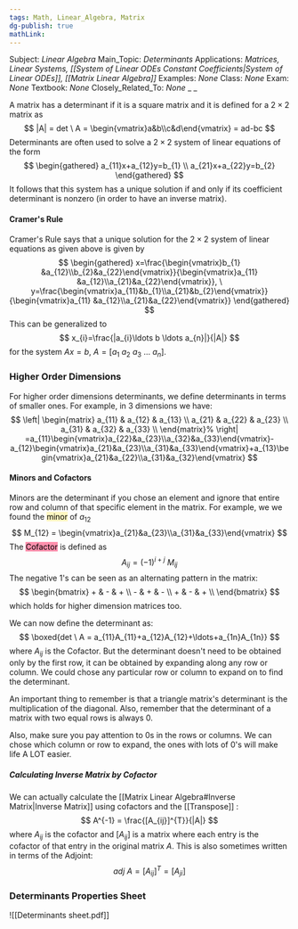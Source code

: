 ```yaml
---
tags: Math, Linear_Algebra, Matrix
dg-publish: true
mathLink: 
---
```

Subject: _Linear Algebra_
Main\_Topic: _Determinants_
Applications: _Matrices, Linear Systems, [[System of Linear ODEs Constant Coefficients|System of Linear ODEs]], [[Matrix Linear Algebra]]_
Examples: _None_
Class: _None_
Exam: _None_
Textbook: _None_
Closely\_Related\_To: _None_
_
_

A matrix has a determinant if it is a square matrix and it is defined for a $2\times 2$ matrix as
$$
|A| = det \ A = \begin{vmatrix}a&b\\c&d\end{vmatrix} = ad-bc
$$
Determinants are often used to solve a $2\times 2$ system of linear equations of the form
$$
\begin{gathered}
a_{11}x+a_{12}y=b_{1} \\
a_{21}x+a_{22}y=b_{2}
\end{gathered}
$$
It follows that this system has a unique solution if and only if its coefficient determinant is nonzero (in order to have an inverse matrix).

#### Cramer's Rule
Cramer's Rule says that a unique solution for the $2\times 2$ system of linear equations as given above is given by 
$$
\begin{gathered}
x=\frac{\begin{vmatrix}b_{1} &a_{12}\\b_{2}&a_{22}\end{vmatrix}}{\begin{vmatrix}a_{11} &a_{12}\\a_{21}&a_{22}\end{vmatrix}}, \ y=\frac{\begin{vmatrix}a_{11}&b_{1}\\a_{21}&b_{2}\end{vmatrix}}{\begin{vmatrix}a_{11} &a_{12}\\a_{21}&a_{22}\end{vmatrix}}
\end{gathered}
$$
This can be generalized to 
$$
x_{i}=\frac{|a_{i}\ldots b \ldots a_{n}|}{|A|}
$$
for the system $Ax=b$, $A=[a_{1} \ a_{2} \ a_{3}\ \ldots \ a_{n}]$. 

### Higher Order Dimensions
For higher order dimensions determinants, we define determinants in terms of smaller ones. For example, in 3 dimensions we have:
$$
\left|
\begin{matrix}
    a_{11} & a_{12} & a_{13}  \\
    a_{21} & a_{22} & a_{23}  \\
    a_{31} & a_{32} & a_{33}  \\
\end{matrix}%
\right|
=a_{11}\begin{vmatrix}a_{22}&a_{23}\\a_{32}&a_{33}\end{vmatrix}-a_{12}\begin{vmatrix}a_{21}&a_{23}\\a_{31}&a_{33}\end{vmatrix}+a_{13}\begin{vmatrix}a_{21}&a_{22}\\a_{31}&a_{32}\end{vmatrix}
$$

#### Minors and Cofactors
Minors are the determinant if you chose an element and ignore that entire row and column of that specific element in the matrix. For example, we we found the <mark style="background: #FFF3A3A6;">minor</mark> of $a_{12}$
$$
M_{12} = \begin{vmatrix}a_{21}&a_{23}\\a_{31}&a_{33}\end{vmatrix}
$$
The <mark style="background: #FF5582A6;">Cofactor</mark> is defined as 
$$
A_{ij}=(-1)^{i+j} \ M_{ij} 
$$
The negative 1's can be seen as an alternating pattern in the matrix:
$$
\begin{bmatrix}
    + & - & +  \\
    - & + & -  \\
    + & - & +  \\
\end{bmatrix}
$$
which holds for higher dimension matrices too. 

We can now define the determinant as:
$$
\boxed{det \ A = a_{11}A_{11}+a_{12}A_{12}+\ldots+a_{1n}A_{1n}}
$$
where $A_{ij}$ is the Cofactor. But the determinant doesn't need to be obtained only by the first row, it can be obtained by expanding along any row or column. We could chose any particular row or column to expand on to find the determinant. 

An important thing to remember is that a triangle matrix's determinant is the multiplication of the diagonal. Also, remember that the determinant of a matrix with two equal rows is always $0$. 

Also, make sure you pay attention to 0s in the rows or columns. We can chose which column or row to expand, the ones with lots of 0's will make life A LOT easier. 

##### Calculating Inverse Matrix by Cofactor
We can actually calculate the [[Matrix Linear Algebra#Inverse Matrix|Inverse Matrix]] using cofactors and the [[Transpose]] :
$$
A^{-1} = \frac{[A_{ij}]^{T}}{|A|}
$$
where $A_{ij}$ is the cofactor and $[A_{ij}]$ is a matrix where each entry is the cofactor of that entry in the original matrix $A$. This is also sometimes written in terms of the Adjoint: 
$$
adj \ A = [A_{ij}]^{T}=[A_{ji}]
$$


### Determinants Properties Sheet
![[Determinants sheet.pdf]]
